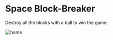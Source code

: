 # Space Block-Breaker

Destroy all the blocks with a ball to win the game.

![home](https://user-images.githubusercontent.com/43724427/73590868-c332d000-450d-11ea-8317-66a63ad5a5ab.PNG)


